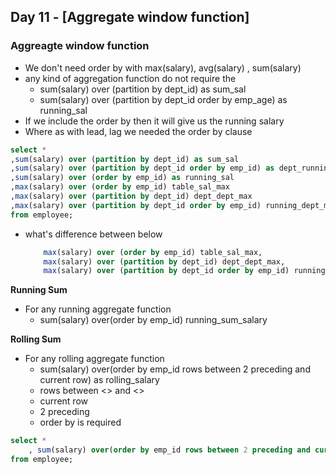 ## Day 11 - [Aggregate window function]

### Aggreagte window function

- We don't need order by with max(salary), avg(salary) , sum(salary)
- any kind of aggregation function do not require the  
    - sum(salary) over (partition by dept_id) as sum_sal
    - sum(salary) over (partition by dept_id order by emp_age) as running_sal
- If we include the order by then it will give us the running salary 
- Where as with lead, lag we needed the order by clause

```sql
select *
,sum(salary) over (partition by dept_id) as sum_sal
,sum(salary) over (partition by dept_id order by emp_id) as dept_running_sal
,sum(salary) over (order by emp_id) as running_sal
,max(salary) over (order by emp_id) table_sal_max
,max(salary) over (partition by dept_id) dept_dept_max
,max(salary) over (partition by dept_id order by emp_id) running_dept_max
from employee;
```

- what's difference between below 
    ```sql
        max(salary) over (order by emp_id) table_sal_max,
        max(salary) over (partition by dept_id) dept_dept_max,
        max(salary) over (partition by dept_id order by emp_id) running_dept_max 
    ```

**Running Sum**
- For any running aggregate function 
    - sum(salary) over(order by emp_id) running_sum_salary

**Rolling Sum**
- For any rolling aggregate function 
    - sum(salary) over(order by emp_id rows between 2 preceding and current row) as rolling_salary
    - rows between <> and <>
    - current row 
    - 2 preceding 
    - order by is required
```sql
select * 
    , sum(salary) over(order by emp_id rows between 2 preceding and current row) as rolling_salary
from employee;
```

